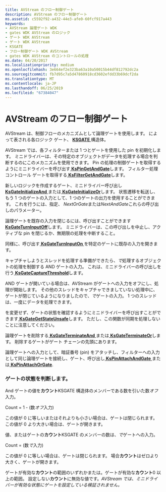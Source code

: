 ```yaml
---
title: AVStream のフロー制御ゲート
description: AVStream のフロー制御ゲート
ms.assetid: c5592f92-a432-44e3-afe0-60fcf917a443
keywords:
- AVStream 論理ゲート WDK
- gates WDK AVStream のロジック
- ゲート WDK AVStream
- ゲート WDK AVStream
- KSGATE
- フロー制御ゲート WDK AVStream
- gates WDK AVStream のコントロールの処理
ms.date: 04/20/2017
ms.localizationpriority: medium
ms.openlocfilehash: 3e664ef2e323ba63a10a50015b44df812792dc2a
ms.sourcegitcommit: fb7d95c7a5d47860918cd3602efdd33b69dcf2da
ms.translationtype: MT
ms.contentlocale: ja-JP
ms.lasthandoff: 06/25/2019
ms.locfileid: "67384047"
---
```

# <a name="flow-control-gates-in-avstream"></a>AVStream のフロー制御ゲート





AVStream は、制御フローのメカニズムとして論理ゲートを使用します。 によって表される各ロジック ゲート、 [ **KSGATE** ](https://docs.microsoft.com/windows-hardware/drivers/ddi/content/ks/ns-ks-_ksgate)構造体。

AVStream では、各フィルターまたは 1 つとゲートを使用した pin を初期化します。 ミニドライバーは、その特定のオブジェクトがデータを処理する場合を判断するのにこのメカニズムを使用できます。 Pin の処理の制御ゲートを取得するようにミニドライバーを呼び出す[ **KsPinGetAndGate**](https://docs.microsoft.com/windows-hardware/drivers/ddi/content/ks/nf-ks-kspingetandgate)します。 フィルター処理コントロール ゲートを取得する[ **KsFilterGetAndGate**](https://docs.microsoft.com/windows-hardware/drivers/ddi/content/ks/nf-ks-ksfiltergetandgate)します。

新しいロジックを作成するゲート、ミニドライバー呼び出し[ **KsGateInitializeAnd** ](https://docs.microsoft.com/windows-hardware/drivers/ddi/content/ks/nf-ks-ksgateinitializeand)または[ **KsGateInitializeOr**](https://docs.microsoft.com/windows-hardware/drivers/ddi/content/ks/nf-ks-ksgateinitializeor)します。 状態遷移を転送し、もう 1 つのゲートの入力として、1 つのゲートの出力を使用することができます。 これを行うには、指定、 *NextOrGate*または*NextAndGate*これらの呼び出しのパラメーター。

論理ゲートを既存の入力を閉じるには、呼び出すことができます[ **KsGateTurnInputOff**](https://docs.microsoft.com/windows-hardware/drivers/ddi/content/ks/nf-ks-ksgateturninputoff)します。 ミニドライバーは、この呼び出しを中止し、アクティブな pin を閉じるか、無期限の処理を中断すること。

同様に、呼び出す[ **KsGateTurnInputOn** ](https://docs.microsoft.com/windows-hardware/drivers/ddi/content/ks/nf-ks-ksgateturninputon)を特定のゲートに既存の入力を開きます。

キャプチャしようとスレッドを処理する準備ができたら、*で*処理するオブジェクトの処理を制御する AND ゲートの入力。 これは、ミニドライバーの呼び出しを行う[ **KsGateCaptureThreshold**](https://docs.microsoft.com/windows-hardware/drivers/ddi/content/ks/nf-ks-ksgatecapturethreshold)します。

AND ゲートが開いている場合は、AVStream がゲートへの入力をオフにし、処理が開始します。 その他のスレッドをキャプチャできましていない処理中に、ゲートが閉じているようになりましたので、*で*ゲートの入力。 1 つのスレッドは、一度にデータを処理できます。

を変更せず、ゲートの状態を確認するようにミニドライバーを呼び出すことができます[ **KsGateGetStateUnsafe**](https://docs.microsoft.com/windows-hardware/drivers/ddi/content/ks/nf-ks-ksgategetstateunsafe)します。 ただし、この関数が同期を処理しないことに注意してください。

論理ゲートを削除する[ **KsGateTerminateAnd** ](https://docs.microsoft.com/windows-hardware/drivers/ddi/content/ks/nf-ks-ksgateterminateand)または[ **KsGateTerminateOr**](https://docs.microsoft.com/windows-hardware/drivers/ddi/content/ks/nf-ks-ksgateterminateor)します。 削除するゲートがゲート チェーンの先頭にあります。

論理ゲートへの入力として、暗証番号 (pin) をアタッチし、フィルターへの入力として同じ論理ゲートを接続し、ゲート、呼び出し[ **KsPinAttachAndGate** ](https://docs.microsoft.com/windows-hardware/drivers/ddi/content/ks/nf-ks-kspinattachandgate)または[ **KsPinAttachOrGate**](https://docs.microsoft.com/windows-hardware/drivers/ddi/content/ks/nf-ks-kspinattachorgate).

### <a name="determining-gate-status"></a>ゲートの状態を判断します。

And ゲートの値を**カウント**KSGATE 構造体のメンバーである数を引いた数*オフ*入力。

Count = 1 - (数*オフ*入力)

この値が 0 に等しいまたはそれよりも小さい場合は、ゲートは閉じられます。 この値が 0 より大きい場合は、ゲートが開きます。

値、またはゲートの**カウント**KSGATE のメンバーの数は、*で*ゲートへの入力。

Count = (数*で*入力)

この値が 0 に等しい場合は、ゲートは閉じられます。 場合**カウント**はゼロより大きく、ゲートが開きます。

ゲートが有効な**カウント**の範囲のいずれかまたは。ゲートが有効な**カウント**0 以上の範囲。 設定しない**カウント**に無効な値です。*AVStream では、ミニドライバーが有効な状態にゲートを設定している検証されません。*

 

 




